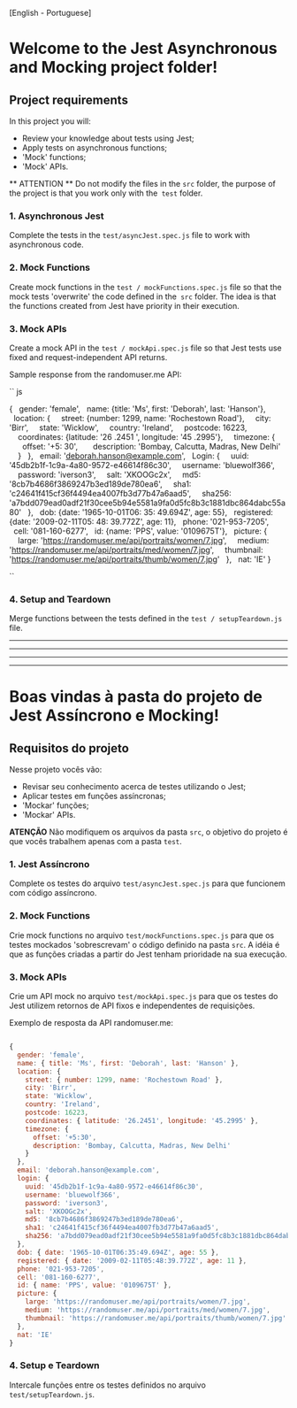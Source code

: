 [English - Portuguese]

# Welcome to the Jest Asynchronous and Mocking project folder!

## Project requirements

In this project you will:

- Review your knowledge about tests using Jest;
- Apply tests on asynchronous functions;
- 'Mock' functions;
- 'Mock' APIs.

** ATTENTION ** Do not modify the files in the `src` folder, the purpose of the project is that you work only with the` test` folder.

### 1. Asynchronous Jest

Complete the tests in the `test/asyncJest.spec.js` file to work with asynchronous code.

### 2. Mock Functions

Create mock functions in the `test / mockFunctions.spec.js` file so that the mock tests 'overwrite' the code defined in the` src` folder. The idea is that the functions created from Jest have priority in their execution.

### 3. Mock APIs

Create a mock API in the `test / mockApi.spec.js` file so that Jest tests use fixed and request-independent API returns.

Sample response from the randomuser.me API:

`` js

{
  gender: 'female',
  name: {title: 'Ms', first: 'Deborah', last: 'Hanson'},
  location: {
    street: {number: 1299, name: 'Rochestown Road'},
    city: 'Birr',
    state: 'Wicklow',
    country: 'Ireland',
    postcode: 16223,
    coordinates: {latitude: '26 .2451 ', longitude: '45 .2995'},
    timezone: {
      offset: '+5: 30',
      description: 'Bombay, Calcutta, Madras, New Delhi'
    }
  },
  email: 'deborah.hanson@example.com',
  Login: {
    uuid: '45db2b1f-1c9a-4a80-9572-e46614f86c30',
    username: 'bluewolf366',
    password: 'iverson3',
    salt: 'XKOOGc2x',
    md5: '8cb7b4686f3869247b3ed189de780ea6',
    sha1: 'c24641f415cf36f4494ea4007fb3d77b47a6aad5',
    sha256: 'a7bdd079ead0adf21f30cee5b94e5581a9fa0d5fc8b3c1881dbc864dabc55a80'
  },
  dob: {date: '1965-10-01T06: 35: 49.694Z', age: 55},
  registered: {date: '2009-02-11T05: 48: 39.772Z', age: 11},
  phone: '021-953-7205',
  cell: '081-160-6277',
  id: {name: 'PPS', value: '0109675T'},
  picture: {
    large: 'https://randomuser.me/api/portraits/women/7.jpg',
    medium: 'https://randomuser.me/api/portraits/med/women/7.jpg',
    thumbnail: 'https://randomuser.me/api/portraits/thumb/women/7.jpg'
  },
  nat: 'IE'
}

``

### 4. Setup and Teardown

Merge functions between the tests defined in the `test / setupTeardown.js` file.

----
----
----
----

# Boas vindas à pasta do projeto de Jest Assíncrono e Mocking!

## Requisitos do projeto

Nesse projeto vocês vão:

- Revisar seu conhecimento acerca de testes utilizando o Jest;
- Aplicar testes em funções assíncronas;
- 'Mockar' funções;
- 'Mockar' APIs.

**ATENÇÃO** Não modifiquem os arquivos da pasta `src`, o objetivo do projeto é que vocês trabalhem apenas com a pasta `test`.

### 1. Jest Assíncrono

Complete os testes do arquivo `test/asyncJest.spec.js` para que funcionem com código assíncrono.

### 2. Mock Functions

Crie mock functions no arquivo `test/mockFunctions.spec.js` para que os testes mockados 'sobrescrevam' o código definido na pasta `src`. A idéia é que as funções criadas a partir do Jest tenham prioridade na sua execução.

### 3. Mock APIs

Crie um API mock no arquivo `test/mockApi.spec.js` para que os testes do Jest utilizem retornos de API fixos e independentes de requisições.

Exemplo de resposta da API randomuser.me:

```js

{
  gender: 'female',
  name: { title: 'Ms', first: 'Deborah', last: 'Hanson' },
  location: {
    street: { number: 1299, name: 'Rochestown Road' },
    city: 'Birr',
    state: 'Wicklow',
    country: 'Ireland',
    postcode: 16223,
    coordinates: { latitude: '26.2451', longitude: '45.2995' },
    timezone: {
      offset: '+5:30',
      description: 'Bombay, Calcutta, Madras, New Delhi'
    }
  },
  email: 'deborah.hanson@example.com',
  login: {
    uuid: '45db2b1f-1c9a-4a80-9572-e46614f86c30',
    username: 'bluewolf366',
    password: 'iverson3',
    salt: 'XKOOGc2x',
    md5: '8cb7b4686f3869247b3ed189de780ea6',
    sha1: 'c24641f415cf36f4494ea4007fb3d77b47a6aad5',
    sha256: 'a7bdd079ead0adf21f30cee5b94e5581a9fa0d5fc8b3c1881dbc864dabc55a80'
  },
  dob: { date: '1965-10-01T06:35:49.694Z', age: 55 },
  registered: { date: '2009-02-11T05:48:39.772Z', age: 11 },
  phone: '021-953-7205',
  cell: '081-160-6277',
  id: { name: 'PPS', value: '0109675T' },
  picture: {
    large: 'https://randomuser.me/api/portraits/women/7.jpg',
    medium: 'https://randomuser.me/api/portraits/med/women/7.jpg',
    thumbnail: 'https://randomuser.me/api/portraits/thumb/women/7.jpg'
  },
  nat: 'IE'
}

```

### 4. Setup e Teardown

Intercale funções entre os testes definidos no arquivo `test/setupTeardown.js`.


